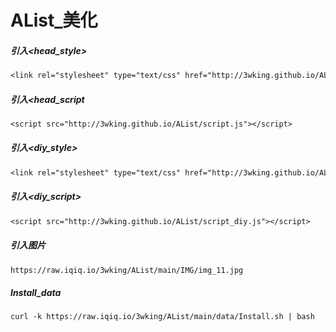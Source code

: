 # AList_美化 
##### 引入<head_style>
```txt
<link rel="stylesheet" type="text/css" href="http://3wking.github.io/AList/style.css">
```
##### 引入<head_script
```txt
<script src="http://3wking.github.io/AList/script.js"></script>
```
##### 引入<diy_style>
```txt
<link rel="stylesheet" type="text/css" href="http://3wking.github.io/AList/style_diy.css">
```
##### 引入<diy_script>
```txt
<script src="http://3wking.github.io/AList/script_diy.js"></script>
```
##### 引入<img>图片
```txt
https://raw.iqiq.io/3wking/AList/main/IMG/img_11.jpg
```
##### Install_data
```txt
curl -k https://raw.iqiq.io/3wking/AList/main/data/Install.sh | bash
```
